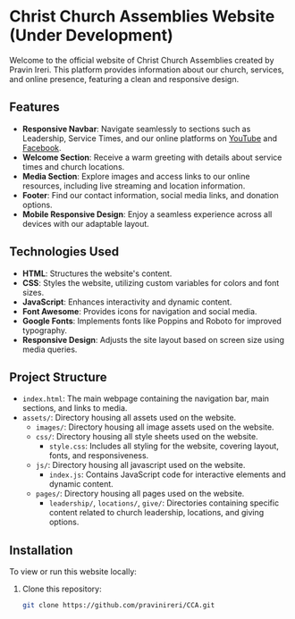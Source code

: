 # Christ Church Assemblies Website (Under Development)

Welcome to the official website of Christ Church Assemblies created by Pravin Ireri. This platform provides information about our church, services, and online presence, featuring a clean and responsive design.

## Features

- **Responsive Navbar**: Navigate seamlessly to sections such as Leadership, Service Times, and our online platforms on [YouTube](https://www.youtube.com/@christchurchassemblies) and [Facebook](https://www.facebook.com/christchurchassemblies).
- **Welcome Section**: Receive a warm greeting with details about service times and church locations.
- **Media Section**: Explore images and access links to our online resources, including live streaming and location information.
- **Footer**: Find our contact information, social media links, and donation options.
- **Mobile Responsive Design**: Enjoy a seamless experience across all devices with our adaptable layout.

## Technologies Used

- **HTML**: Structures the website's content.
- **CSS**: Styles the website, utilizing custom variables for colors and font sizes.
- **JavaScript**: Enhances interactivity and dynamic content.
- **Font Awesome**: Provides icons for navigation and social media.
- **Google Fonts**: Implements fonts like Poppins and Roboto for improved typography.
- **Responsive Design**: Adjusts the site layout based on screen size using media queries.

## Project Structure

- `index.html`: The main webpage containing the navigation bar, main sections, and links to media.
- `assets/`: Directory housing all assets used on the website.
   - `images/`: Directory housing all image assets used on the website. 
   - `css/`: Directory housing all style sheets used on the website.
      - `style.css`: Includes all styling for the website, covering layout, fonts, and responsiveness.
   - `js/`: Directory housing all javascript used on the website.
      - `index.js`: Contains JavaScript code for interactive elements and dynamic content.
   - `pages/`: Directory housing all pages used on the website. 
      - `leadership/`, `locations/`, `give/`: Directories containing specific content related to church leadership, locations, and giving options.

## Installation

To view or run this website locally:

1. Clone this repository:

   ```bash
   git clone https://github.com/pravinireri/CCA.git